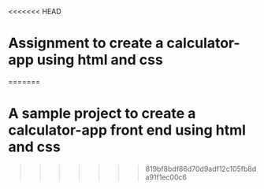 <<<<<<< HEAD
# Assignment to create a calculator-app using html and css
=======
# A sample project to create a calculator-app front end using html and css
>>>>>>> 819bf8bdf86d70d9adf12c105fb8da91f1ec00c6
